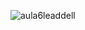 ![aula6leaddell](https://user-images.githubusercontent.com/66763791/169406901-a3303041-8bea-4b3c-9794-8f0d0b936722.jpeg)
